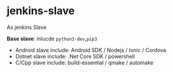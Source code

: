 # jenkins-slave
As jenkins Slave

**Base slave**: inlucde `python3-dev`,`pip3`

- Android slave include: Android SDK / Nodejs / Ionic / Cordova
- Dotnet slave include: .Net Core SDK / powershell 
- C/Cpp slave include: build-essential / qmake / automake
